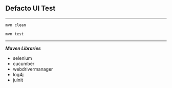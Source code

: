 ## Defacto UI Test

---

`mvn clean`

`mvn test`

---

***Maven Libraries***

- selenium
- cucumber
- webdrivermanager
- log4j
- juinit

